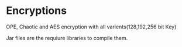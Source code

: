 # Encryptions
OPE, Chaotic and AES encryption with all varients(128,192,256 bit Key)

Jar files are the requiure libraries to compile them.
